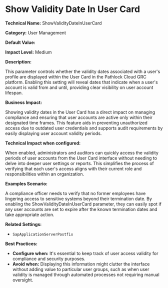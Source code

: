 # Show Validity Date In User Card

**Technical Name:** ShowValidityDateInUserCard

**Category:** User Management

**Default Value:**

**Impact Level:** Medium

**Description:**

This parameter controls whether the validity dates associated with a user's profile are displayed within the User Card in the Pathlock Cloud GRC platform. Enabling this setting will reveal dates that indicate when a user's account is valid from and until, providing clear visibility on user account lifespan.

**Business Impact:**

Showing validity dates in the User Card has a direct impact on managing compliance and ensuring that user accounts are active only within their designated time frames. This feature aids in preventing unauthorized access due to outdated user credentials and supports audit requirements by easily displaying user account validity periods.

**Technical Impact when configured:**

When enabled, administrators and auditors can quickly access the validity periods of user accounts from the User Card interface without needing to delve into deeper user settings or reports. This simplifies the process of verifying that each user's access aligns with their current role and responsibilities within an organization.

**Examples Scenario:**

A compliance officer needs to verify that no former employees have lingering access to sensitive systems beyond their termination date. By enabling the ShowValidityDateInUserCard parameter, they can easily spot if any user accounts are set to expire after the known termination dates and take appropriate action.

**Related Settings:**

- `SapApplicationServerPostfix`

**Best Practices:** 

- **Configure when:** It's essential to keep track of user access validity for compliance and security purposes. 
- **Avoid when:** Displaying this information might clutter the interface without adding value to particular user groups, such as when user validity is managed through automated processes not requiring manual oversight.